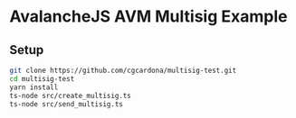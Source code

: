 # AvalancheJS AVM Multisig Example

## Setup

```zsh
git clone https://github.com/cgcardona/multisig-test.git
cd multisig-test
yarn install
ts-node src/create_multisig.ts
ts-node src/send_multisig.ts
```
